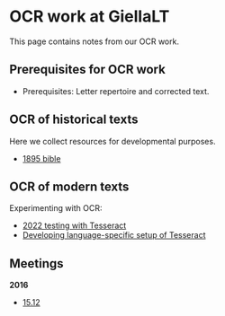 # OCR work at GiellaLT

This page contains notes from our OCR work.

## Prerequisites for OCR work

- Prerequisites: Letter repertoire and corrected text.

## OCR of historical texts

Here we collect resources for developmental purposes.

- [1895 bible](ocr/1895_bible.md)

## OCR of modern texts

Experimenting with OCR:

- [2022 testing with Tesseract](ocr/tesseract.md)
- [Developing language-specific setup of Tesseract](ocr/tesseract-development.md)

## Meetings

**2016**

- [15.12](../../admin/linguists/ocr_161215.html)
